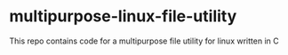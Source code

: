 # multipurpose-linux-file-utility
This repo contains code for a multipurpose file utility for linux written in C
